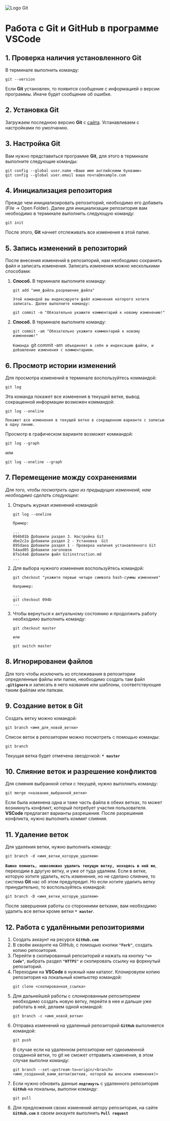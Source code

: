 ![Logo Git](image\Git-Logo-1788C.png)
# Работа с **Git** и **GitHub** в программе **VSCode**
## 1. Проверка наличия установленного Git
В терминале выполнить команду:
```
git --version
```
Если **Git** установлен, то появится сообщение с информацией о версии программы. Иначе будет сообщение об ошибке.

## 2. Установка Git
Загружаем последнюю версию **Git** с [сайта](https://git-scm.com/dounloads).
Устанавливаем с настройками по умолчанию.

## 3. Настройка Git
Вам нужно представиться программе **Git**, для этого в терминале выполните следующие команды:
```
git config --global user.name «Ваше имя английскими буквами»
git config --global user.email ваша почта@example.com
```

## 4. Инициализация репозитория
Прежде чем инициализировать репозиторий, необходимо его добавить (File -> Open Folder).
Далее для инициализации репозитория вам необходимо в терминале выполнить следующую команду:
```
git init
``` 
После этого, **Git** начнет отслеживать все изменения в этой папке.

## 5. Запись изменений в репозиторий
После внесения изменений в репозиторий, нам необходимо сохранить файл и записать изменения.
Записать изменения можно несколькими способами:

1. **Способ.** В терминале выполните команду:
    ```
    git add "имя_файла.разрешение_файла"
    ```
    `Этой командой вы индексируете файл изменения которого хотите записать. Далее выполните команду:`
    ```
    git commit -m "Обязательно укажите комментарий к новому изменению!"
    ```

2. **Способ.** В терминале выполните команду:
    ```
    git commit -am "Обязательно укажите комментарий к новому изменению!"
    ```
    `Команда `git commit -am` объединяет в себе и индексацию файли, и добавление изменения с комментарием.`

## 6. Просмотр истории изменений
Для просмотра изменений в терминале воспользуйтесь коммандой:
~~~
git log
~~~
Эта команда покажет все изменения в текущей ветке, вывод сокращенной информации возможен коммандой:
~~~
git log --oneline
~~~
`Покажет все изменения в текущей ветке в сокращенном варианте с записью в одну линию.`

Просмотр в графическом варианте возможет коммандой:
~~~
git log --graph
~~~
или 
~~~
git log --oneline --graph
~~~

## 7. Перемещение можду сохранениями
*Для того, чтобы посмотреть одно из предыдущих изменнеий, нам необходимо сделать следующее:*

1. Открыть журнал изменений командой: 
    ~~~
    git log --oneline
    ~~~
    `Пример:`
    ~~~
    ...
    094b01b Добавили раздел 3. Настройка Git
    dbe2c2a Добавили раздел 2 - Установка  Git
    895daea Добавили раздел 1 - Проверка наличия установленного Git
    54aad05 Добавили заголовок
    87a14a6 Добавили файл Gitinstruction.md
    ...
    ~~~
2. Для выбора нужного изменения воспользуйтесь командой:
    ~~~
    git checkout "укажите первые четыре символа hash-суммы изменения"
    ~~~
    `Например:`
    ```
    ...
    git checkout 094b
    ...
    ```
3. Чтобы вернуться к актуальному состоянию и продолжить работу необходимо выполнить команду:
    ```
    git checkout master
    ```
    `или`
    ```
    git switch master
    ```

## 8. Игнорированеи файлов
Для того чтобы исключить из отслеживания в репозитории определенные файлы или папки, необходимо создать там файл  **`.gitignore`** и записать в него название или шаблоны, соответствующие таким файлам или папкам.

## 9. Создание веток в Git
Создать ветку можно командой:
~~~
git branch <имя_для_новой_ветки>
~~~
Список веток в репозитории можно посмотреть с помощью команды:
~~~
git branch
~~~
Текущая ветка будет отмечена звездочкой: **`* master`**

## 10. Слияние веток и разрешение конфликтов
Для слияния выбранной сетки с текущей, нужно выполнить команду:
~~~
git merge <название_выбранной_ветки>
~~~
Если была изменена одна и таже часть файла в обеих ветках, то может возникнуть конфликт, который потребует участия пользователя. **VSCode** предлагает варианты разрешения.
После разрешения конфликта, нужно выполнить коммит слияния.

## 11. Удаление веток
Для удаления ветки, нужно выполнить команду:
~~~
git branch -d <имя_ветки_которую_удаляем>
~~~
**`Важно помнить, невозможно удалить текущую ветку, ноходясь в ней же`**, переходим в другую ветку, и уже от туда удаляем.
Если в ветке, которую хотите удалить, есть изменения, но не сделано слияние, то система **Git** нас об этом предупредит. Но если хотите удалить ветку принудительно, то воспользуйтесь командой:
~~~
git branch -D <имя_ветки_которую_удаляем>
~~~
После завершения работы со сторонними ветками, вам необходимо удалить все ветки кроме ветки **`* master`**.

## 12. Работа с удалёнными репозиториями
1. Создать аккаунт на ресурсе **`GitHub.com`**
2. В своём аккаунте на GitHub, с помощью кнопки **`"Fork"`**, создать копию репозитория.
4. Перейти в скопированный репозиторий и нажать на кнопку **`"<> Code"`**, выбрать раздел **`"HTTPS"`** и скопировать ссылку на форкнутый репозиторий.
4. Переходим на **VSCode** в нужный нам каталог. Клонировуем копию репозитория на локальный компьютер командой:
    ~~~
    git clone <скопированная_ссылка>
    ~~~
5. Для дальнейшей работы с слонированным репозиторием необходимо создать новую ветку, перейти в нее и дальше уже работать в ней, делаем одной командой:
    ~~~
    git branch -c <имя_новой_ветки>
    ~~~
6. Отправка изменений на удаленный репозиторий **`GitHub`** выполняется командой:
    ~~~
    git push
    ~~~
    В случае если на удаленном репозитории нет одноименной созданной ветки, то git не сможет отправить изменения, в этом случае выполни команду:
    ```
    git branch --set-upstream-to=origin/<branch> <имя_созданной_вами_ветки(веткив, которой вы вносили изменения)>
    ```
7. Если нужно обновить данные ***`подтянуть`*** с удаленного репозитория **`GitHub`** на локальны, выполни команду:
    ~~~
    git pull
    ~~~
8. Для предложения своих изменений автору репозитория, на сайте **`GitHub.com`** в своем аккаунте выполнить **`Pull request`**